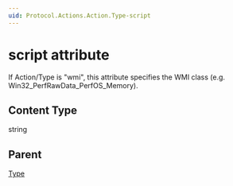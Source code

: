 ```yaml
---
uid: Protocol.Actions.Action.Type-script
---
```


# script attribute

If Action/Type is "wmi", this attribute specifies the WMI class (e.g. Win32_PerfRawData_PerfOS_Memory).

## Content Type

string

## Parent

[Type](xref:Protocol.Actions.Action.Type)
